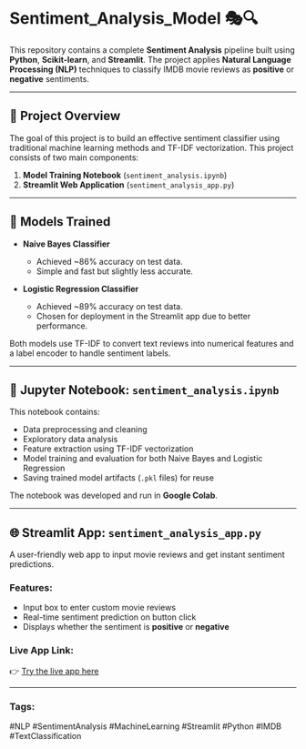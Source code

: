 # Sentiment_Analysis_Model 🎭🔍

This repository contains a complete **Sentiment Analysis** pipeline built using **Python**, **Scikit-learn**, and **Streamlit**. The project applies **Natural Language Processing (NLP)** techniques to classify IMDB movie reviews as **positive** or **negative** sentiments.

---

## 📌 Project Overview

The goal of this project is to build an effective sentiment classifier using traditional machine learning methods and TF-IDF vectorization. This project consists of two main components:

1. **Model Training Notebook** (`sentiment_analysis.ipynb`)
2. **Streamlit Web Application** (`sentiment_analysis_app.py`)

---

## 🧠 Models Trained

- **Naive Bayes Classifier**  
  - Achieved ~86% accuracy on test data.  
  - Simple and fast but slightly less accurate.

- **Logistic Regression Classifier**  
  - Achieved ~89% accuracy on test data.  
  - Chosen for deployment in the Streamlit app due to better performance.

Both models use TF-IDF to convert text reviews into numerical features and a label encoder to handle sentiment labels.

---

## 📓 Jupyter Notebook: `sentiment_analysis.ipynb`

This notebook contains:

- Data preprocessing and cleaning  
- Exploratory data analysis  
- Feature extraction using TF-IDF vectorization  
- Model training and evaluation for both Naive Bayes and Logistic Regression  
- Saving trained model artifacts (`.pkl` files) for reuse  

The notebook was developed and run in **Google Colab**.

---

## 🌐 Streamlit App: `sentiment_analysis_app.py`

A user-friendly web app to input movie reviews and get instant sentiment predictions.

### Features:

- Input box to enter custom movie reviews  
- Real-time sentiment prediction on button click  
- Displays whether the sentiment is **positive** or **negative**  

### Live App Link:

👉 [Try the live app here](https://sentiment-analyzer-mujahidmalik7.streamlit.app/#sentiment-analysis-web-app)

---
### Tags: 
#NLP #SentimentAnalysis #MachineLearning #Streamlit #Python #IMDB #TextClassification

